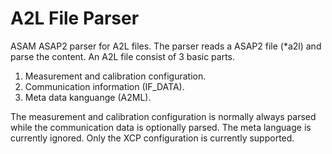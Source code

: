 # A2L File Parser
ASAM ASAP2 parser for A2L files. The parser reads a ASAP2 file (*a2l) and parse the content. An A2L file consist of 3 basic parts.

1. Measurement and calibration configuration.
2. Communication information (IF_DATA).
3. Meta data kanguange (A2ML).

The measurement and calibration configuration is normally always parsed while the communication data is optionally parsed. 
The meta language is currently ignored. Only the XCP configuration is currently supported.
   
